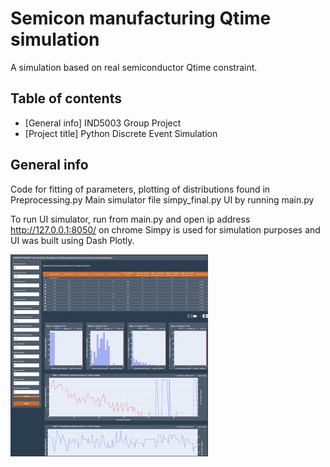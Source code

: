 # Semicon manufacturing Qtime simulation
A simulation based on real semiconductor Qtime constraint.

## Table of contents
* [General info] IND5003 Group Project
* [Project title] Python Discrete Event Simulation

## General info
Code for fitting of parameters, plotting of distributions found in Preprocessing.py
Main simulator file simpy_final.py
UI by running main.py

To run UI simulator, run from main.py and open ip address http://127.0.0.1:8050/ on chrome
Simpy is used for simulation purposes and UI was built using Dash Plotly.

![Alt text](dash_plotly_UI.jpg?raw=true "Dash Plotly UI")

